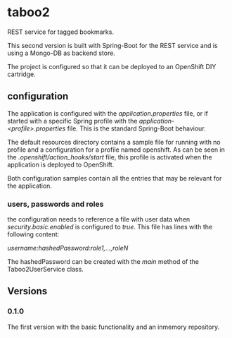 # taboo2

REST service for tagged bookmarks.

This second version is built with Spring-Boot for the REST service and is using a Mongo-DB as backend store.

The project is configured so that it can be deployed to an OpenShift DIY cartridge.

## configuration

The application is configured with the _application.properties_ file, or if started with a specific Spring profile 
with the _application-\<profile\>.properties_ file. This is the standard Spring-Boot behaviour.

The default resources directory contains a sample file for running with no profile and a configuration for a profile
named openshift. As can be seen in the _.openshift/action_hooks/start_ file, this profile is activated when the 
application is deployed to OpenShift.

Both configuration samples contain all the entries that may be relevant for the application.

### users, passwords and roles

the configuration needs to reference a file with user data when _security.basic.enabled_ is configured to _true_.
This file has lines with the following content:

_username:hashedPassword:role1,...,roleN_

The hashedPassword can be created with the _main_ method of the Taboo2UserService class.

## Versions

### 0.1.0

The first version with the basic functionality and an inmemory repository.
